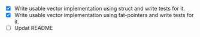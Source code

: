  - [x] Write usable vector implementation using struct and write tests for it.
 - [x] Write usable vector implementation using fat-pointers and write tests for it.
 - [ ] Updat  README
